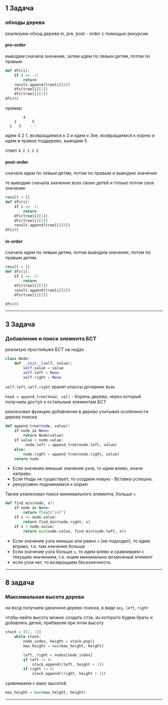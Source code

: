## 1 Задача
### обходы дерева

реализуем обход дерева in, pre, post - order с помощью рекурсии

#### pre-order
выводим сначала значение, затем идем по левым детям, потом по правым

```python
def dfs(i):
    if i == -1:
        return
    result.append(tree[i][0])
    dfs(tree[i][1])
    dfs(tree[i][2])
dfs(0)
```

пример 
```
        4
    2       5
  1   3    - - 
```
идем 4 2 1, возвращаемся к 2 и идем к 3ке, возвращаемся к корню и идем в правое поддерево, выводим 5

ответ `4 2 1 3 5`
#### post-order

сначала идем по левым детям, потом по правым и выводим значение

те выводим сначала значение всех своих детей и только потом свое значение
```python
result = []
def dfs(i):
    if i == -1:
        return
    dfs(tree[i][1])
    dfs(tree[i][2])
    result.append(tree[i][0])
dfs(0)
```
#### in-order
сначала идем по левым детям, потом выводим значение, потом по правым детям
```python
result = []
def dfs(i):
    if i == -1:
        return
    dfs(tree[i][1])
    result.append(tree[i][0])
    dfs(tree[i][2])

dfs(0)
```
---


## 3 Задача
### Добавление и поиск элемента БСТ

реализую простейшее БСТ на нодах 


```python
class Node:
    def __init__(self, value):
        self.value = value
        self.left = None
        self.right = None
```

`self.left`, `self.right` хранят классы дочерних `Node`

`head = append_tree(head, val)` - Корень дерева, через который получаем доступ к остальным элементам БСТ

реализовал функцию добавления в дерево учитывая особенности дерева поиска
```python
def append_tree(node, value):
    if node is None:
        return Node(value)
    if value < node.value:
         node.left = append_tree(node.left, value)
    else:
        node.right = append_tree(node.right, value)
    return node
```
- Если значение меньше значения узла, то идем влево, иначе направо.
- Если Ноды не существует, то создаем новую - Вставка успешна.
- рекурсивно поднимаемся к корню


Также реализовал поиск минимального элемента, больше `x`
```python
def find_min(node, x):
    if node is None:
        return float("inf")
    if x >= node.value:
        return find_min(node.right, x)
    if x < node.value:
        return min(node.value, find_min(node.left, x))
```
- Если значение узла меньше или равно `x` (не подходит), то идем вправо, т.к. там значения больше
- Если значение узла больше `x`, то идем влево и сравниваем с текущим значением, т.к. ищем минимально возможный элемент
- если узла нет, то возвращаем бесконечность


---
## 8 задача
### Максимальная высота дерева

на вход получаем двоичное дерево поиска, в виде `key`, `left`, `right`

чтобы найти высоту можно создать стэк, из которого будем брать и добавлять детей, прибавляя при этом высоту
```python
stack = [(1, 1)]
    while stack:
        node_index, height = stack.pop()
        max_height = max(max_height, height)

        left, right = nodes[node_index]
        if left != 0:
            stack.append((left, height + 1))
        if right != 0:
            stack.append((right, height + 1))
```

сравниваем с макс высотой
```python
max_height = max(max_height, height)
```
---

